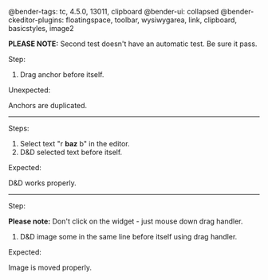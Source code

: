 @bender-tags: tc, 4.5.0, 13011, clipboard
@bender-ui: collapsed
@bender-ckeditor-plugins: floatingspace, toolbar, wysiwygarea, link, clipboard, basicstyles, image2

**PLEASE NOTE:** Second test doesn't have an automatic test. Be sure it pass.

Step:

1. Drag anchor before itself.

Unexpected:

Anchors are duplicated.

----

Steps:

1. Select text "r **baz** b" in the editor.
2. D&amp;D selected text before itself.

Expected:

D&amp;D works properly.

----

Step:

**Please note:** Don't click on the widget - just mouse down drag handler.

1. D&amp;D image some in the same line before itself using drag handler.

Expected:

Image is moved properly.
